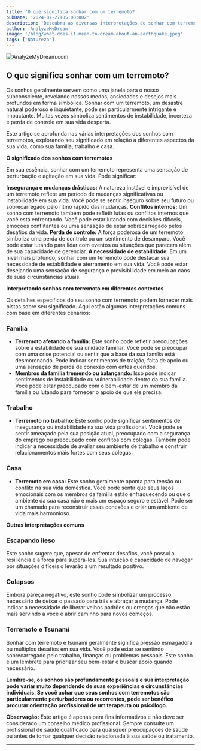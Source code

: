```yaml
---
title: 'O que significa sonhar com um terremoto?'
pubDate: '2024-07-27T05:00:00Z'
description: 'Descubra as diversas interpretações de sonhar com terremoto, desde insegurança e mudanças drásticas até conflitos internos.'
author: 'AnalyzeMyDream'
image: '/blog/what-does-it-mean-to-dream-about-an-earthquake.jpeg'
tags: ['Natureza']
---
```


![AnalyzeMyDream.com](/blog/what-does-it-mean-to-dream-about-an-earthquake.jpeg)

## O que significa sonhar com um terremoto?

Os sonhos geralmente servem como uma janela para o nosso subconsciente, revelando nossos medos, ansiedades e desejos mais profundos em forma simbólica. Sonhar com um terremoto, um desastre natural poderoso e inquietante, pode ser particularmente intrigante e impactante. Muitas vezes simboliza sentimentos de instabilidade, incerteza e perda de controle em sua vida desperta. 

Este artigo se aprofunda nas várias interpretações dos sonhos com terremotos, explorando seu significado em relação a diferentes aspectos da sua vida, como sua família, trabalho e casa. 

**O significado dos sonhos com terremotos**

Em sua essência, sonhar com um terremoto representa uma sensação de perturbação e agitação em sua vida. Pode significar:

**Insegurança e mudanças drásticas:** A natureza instável e imprevisível de um terremoto reflete um período de mudanças significativas ou instabilidade em sua vida. Você pode se sentir inseguro sobre seu futuro ou sobrecarregado pelo ritmo rápido das mudanças.
**Conflitos internos:** Um sonho com terremoto também pode refletir lutas ou conflitos internos que você está enfrentando. Você pode estar lutando com decisões difíceis, emoções conflitantes ou uma sensação de estar sobrecarregado pelos desafios da vida.
**Perda de controle:** A força poderosa de um terremoto simboliza uma perda de controle ou um sentimento de desamparo. Você pode estar lutando para lidar com eventos ou situações que parecem além de sua capacidade de gerenciar.
**A necessidade de estabilidade:** Em um nível mais profundo, sonhar com um terremoto pode destacar sua necessidade de estabilidade e aterramento em sua vida. Você pode estar desejando uma sensação de segurança e previsibilidade em meio ao caos de suas circunstâncias atuais.

**Interpretando sonhos com terremoto em diferentes contextos**

Os detalhes específicos do seu sonho com terremoto podem fornecer mais pistas sobre seu significado. Aqui estão algumas interpretações comuns com base em diferentes cenários:

### Família

- **Terremoto afetando a família:** Este sonho pode refletir preocupações sobre a estabilidade de sua unidade familiar. Você pode se preocupar com uma crise potencial ou sentir que a base da sua família está desmoronando. Pode indicar sentimentos de traição, falta de apoio ou uma sensação de perda de conexão com entes queridos.
- **Membros da família tremendo ou balançando:** Isso pode indicar sentimentos de instabilidade ou vulnerabilidade dentro da sua família. Você pode estar preocupado com o bem-estar de um membro da família ou lutando para fornecer o apoio de que ele precisa. 

### Trabalho

- **Terremoto no trabalho:** Este sonho pode significar sentimentos de insegurança ou instabilidade na sua vida profissional. Você pode se sentir ameaçado pela sua posição atual, preocupado com a segurança do emprego ou preocupado com conflitos com colegas. Também pode indicar a necessidade de avaliar seu ambiente de trabalho e construir relacionamentos mais fortes com seus colegas.

### Casa

- **Terremoto em casa:** Este sonho geralmente aponta para tensão ou conflito na sua vida doméstica. Você pode sentir que seus laços emocionais com os membros da família estão enfraquecendo ou que o ambiente da sua casa não é mais um espaço seguro e estável. Pode ser um chamado para reconstruir essas conexões e criar um ambiente de vida mais harmonioso.

**Outras interpretações comuns**

### Escapando ileso

Este sonho sugere que, apesar de enfrentar desafios, você possui a resiliência e a força para superá-los. Sua intuição e capacidade de navegar por situações difíceis o levarão a um resultado positivo.

### Colapsos

Embora pareça negativo, este sonho pode simbolizar um processo necessário de deixar o passado para trás e abraçar a mudança. Pode indicar a necessidade de liberar velhos padrões ou crenças que não estão mais servindo a você e abrir caminho para novos começos.

### Terremoto e Tsunami

Sonhar com terremoto e tsunami geralmente significa pressão esmagadora ou múltiplos desafios em sua vida. Você pode estar se sentindo sobrecarregado pelo trabalho, finanças ou problemas pessoais. Este sonho é um lembrete para priorizar seu bem-estar e buscar apoio quando necessário.

**Lembre-se, os sonhos são profundamente pessoais e sua interpretação pode variar muito dependendo de suas experiências e circunstâncias individuais. Se você achar que seus sonhos com terremotos são particularmente perturbadores ou recorrentes, pode ser benéfico procurar orientação profissional de um terapeuta ou psicólogo.**

**Observação:** Este artigo é apenas para fins informativos e não deve ser considerado um conselho médico profissional. Sempre consulte um profissional de saúde qualificado para quaisquer preocupações de saúde ou antes de tomar qualquer decisão relacionada à sua saúde ou tratamento.

---